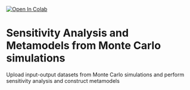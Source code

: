[![Open In Colab](https://colab.research.google.com/assets/colab-badge.svg)](https://colab.research.google.com/github/TorbenOestergaard/mc_sa_ml/blob/main/BPS_to_ML_github.ipynb)

# Sensitivity Analysis and Metamodels from Monte Carlo simulations  
Upload input-output datasets from Monte Carlo simulations and perform sensitivity analysis and construct metamodels

